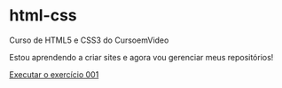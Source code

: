 # html-css
 Curso de HTML5 e CSS3 do CursoemVideo

 Estou aprendendo a criar sites e agora vou gerenciar meus repositórios!

 <a href= "https://anaritasales.github.io/html-css/modulo-1/html-css/exercicios/ex-01">Executar o exercício 001</a>
